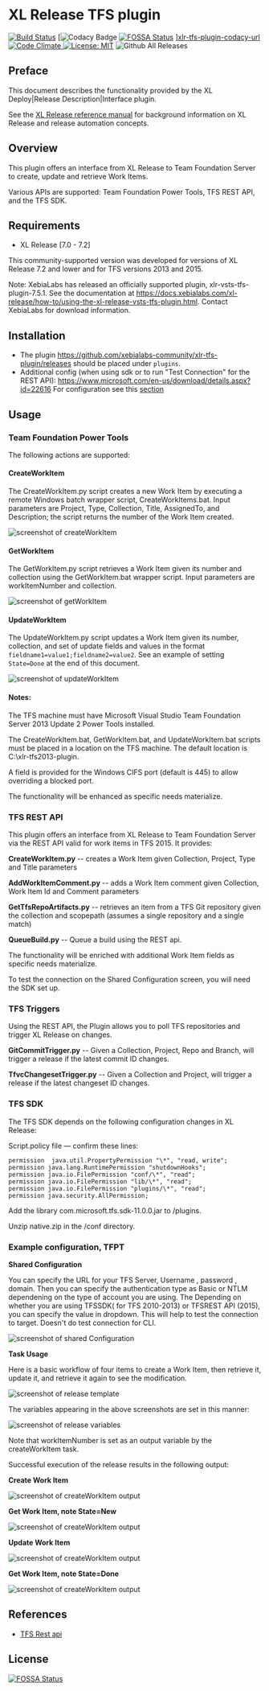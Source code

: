 # XL Release TFS plugin
[![Build Status][xlr-tfs-plugin-travis-image]][xlr-tfs-plugin-travis-url]
[![Codacy Badge][xlr-tfs-plugin-codacy-image] [![FOSSA Status](https://app.fossa.io/api/projects/git%2Bgithub.com%2Fxebialabs-community%2Fxlr-tfs-plugin.svg?type=shield)](https://app.fossa.io/projects/git%2Bgithub.com%2Fxebialabs-community%2Fxlr-tfs-plugin?ref=badge_shield)
][xlr-tfs-plugin-codacy-url]
[![Code Climate][xlr-tfs-plugin-code-climate-image] ][xlr-tfs-plugin-code-climate-url]
[![License: MIT][xlr-tfs-plugin-license-image]][xlr-tfs-plugin-license-url]
![Github All Releases][xlr-tfs-plugin-downloads-image]


[xlr-tfs-plugin-travis-image]: https://travis-ci.org/xebialabs-community/xlr-tfs-plugin.svg?branch=master
[xlr-tfs-plugin-travis-url]: https://travis-ci.org/xebialabs-community/xlr-tfs-plugin
[xlr-tfs-plugin-codacy-image]: https://api.codacy.com/project/badge/Grade/b11c699b6164409a93e9cfc8ee318016
[xlr-tfs-plugin-codacy-url]: https://www.codacy.com/app/joris-dewinne/xlr-tfs-plugin
[xlr-tfs-plugin-code-climate-image]: https://codeclimate.com/github/xebialabs-community/xlr-tfs-plugin/badges/gpa.svg
[xlr-tfs-plugin-code-climate-url]: https://codeclimate.com/github/xebialabs-community/xlr-tfs-plugin
[xlr-tfs-plugin-license-image]: https://img.shields.io/badge/License-MIT-yellow.svg
[xlr-tfs-plugin-license-url]: https://opensource.org/licenses/MIT
[xlr-tfs-plugin-downloads-image]: https://img.shields.io/github/downloads/xebialabs-community/xlr-tfs-plugin/total.svg


## Preface

This document describes the functionality provided by the XL Deploy|Release Description|Interface plugin.

See the [XL Release reference manual](https://docs.xebialabs.com/xl-release) for background information on XL Release and release automation concepts.  

## Overview

This plugin offers an interface from XL Release to Team Foundation Server to create, update and retrieve Work Items. 

Various APIs are supported:  Team Foundation Power Tools, TFS REST API, and the TFS SDK.

## Requirements

* XL Release [7.0 - 7.2]

This community-supported version was developed for versions of XL Release 7.2 and lower and for TFS versions 2013 and 2015.  

Note:  XebiaLabs has released an officially supported plugin, xlr-vsts-tfs-plugin-7.5.1.  See the documentation at <https://docs.xebialabs.com/xl-release/how-to/using-the-xl-release-vsts-tfs-plugin.html>.  Contact XebiaLabs for download information.
  

## Installation ##
+ The plugin https://github.com/xebialabs-community/xlr-tfs-plugin/releases should be placed under `plugins`.
+ Additional config (when using sdk or to run "Test Connection" for the REST API): https://www.microsoft.com/en-us/download/details.aspx?id=22616
  For configuration see this [section](https://github.com/xebialabs-community/xlr-tfs-plugin#tfs-sdk)


## Usage

### Team Foundation Power Tools
The following actions are supported:

#### CreateWorkItem
The CreateWorkItem.py script creates a new Work Item by executing a remote Windows batch wrapper script, CreateWorkItems.bat.  Input parameters are Project, Type, Collection, Title, AssignedTo, and Description; the script returns the number of the Work Item created.  

![screenshot of createWorkItem](images/xlr-tfs2013-plugin-2.png)

#### GetWorkItem
The GetWorkItem.py script retrieves a Work Item given its number and collection using the GetWorkItem.bat wrapper script.  Input parameters are workItemNumber and collection.

![screenshot of getWorkItem](images/xlr-tfs2013-plugin-3.png)

#### UpdateWorkItem
The UpdateWorkItem.py script updates a Work Item given its number, collection, and set of update fields and values in the format `fieldname1=value1;fieldname2=value2`.  See an example of setting `State=Done` at the end of this document.

![screenshot of updateWorkItem](images/xlr-tfs2013-plugin-4.png)

#### Notes:  
The TFS machine must have Microsoft Visual Studio Team Foundation Server 2013 Update 2 Power Tools installed.  

The CreateWorkItem.bat, GetWorkItem.bat, and UpdateWorkItem.bat scripts must be placed in a location on the TFS machine.  The default location is C:\xlr-tfs2013-plugin.

A field is provided for the Windows CIFS port (default is 445) to allow overriding a blocked port.

The functionality will be enhanced as specific needs materialize.

### TFS REST API

This plugin offers an interface from XL Release to Team Foundation Server via the REST API valid for work items in TFS 2015.  It provides:

**CreateWorkItem.py** -- creates a Work Item given Collection, Project, Type and Title parameters

**AddWorkItemComment.py** -- adds a Work Item comment given Collection, Work Item Id and Comment parameters

**GetTfsRepoArtifacts.py** -- retrieves an item from a TFS Git repository given the collection and scopepath (assumes a single repository and a single match)

**QueueBuild.py** -- Queue a build using the REST api.

The functionality will be enriched with additional Work Item fields as specific needs materialize.

To test the connection on the Shared Configuration screen, you will need the SDK set up. 

### TFS Triggers

Using the REST API, the Plugin allows you to poll TFS repositories and trigger XL Release on changes. 

**GitCommitTrigger.py** -- Given a Collection, Project, Repo and Branch, will trigger a release if the latest commit ID changes. 

**TfvcChangesetTrigger.py** -- Given a Collection and Project, will trigger a release if the latest changeset ID changes. 

### TFS SDK

The TFS SDK depends on the following configuration changes in XL Release:

Script.policy file — confirm these lines:

```
permission  java.util.PropertyPermission "\*", "read, write";
permission java.lang.RuntimePermission "shutdownHooks";
permission java.io.FilePermission "conf/\*", "read";
permission java.io.FilePermission "lib/\*", "read";
permission java.io.FilePermission "plugins/\*", "read";
permission java.security.AllPermission;
```

Add the library com.microsoft.tfs.sdk-11.0.0.jar to /plugins.

Unzip native.zip in the <xl-release-server>/conf directory. 

### Example configuration, TFPT


**Shared Configuration**

You can specify the URL for your TFS Server, Username , password , domain. Then you can specify the authentication type as Basic or NTLM dependening on the type of account you are using.
The Depending on whether you are using TFSSDK( for TFS 2010-2013) or TFSREST API (2015), you can specify the value in dropdown. This will help to test the connection to target. Doesn't do test connection for CLI.

![screenshot of shared Configuration](images/xlr-tfs2013-plugin-010.png)

**Task Usage**

Here is a basic workflow of four items to create a Work Item, then retrieve it, update it, and retrieve it again to see the modification.

![screenshot of release template](images/xlr-tfs2013-plugin-1.png)

The variables appearing in the above screenshots are set in this manner:

![screenshot of release variables](images/xlr-tfs2013-plugin-5.png)

Note that workItemNumber is set as an output variable by the createWorkItem task.

Successful execution of the release results in the following output:

**Create Work Item**

![screenshot of createWorkItem output](images/xlr-tfs2013-plugin-6.png)

**Get Work Item, note State=New**

![screenshot of createWorkItem output](images/xlr-tfs2013-plugin-7.png)

**Update Work Item**

![screenshot of createWorkItem output](images/xlr-tfs2013-plugin-8.png)

**Get Work Item, note State=Done**

![screenshot of createWorkItem output](images/xlr-tfs2013-plugin-9.png)


## References ##
+ [TFS Rest api](https://www.visualstudio.com/en-us/docs/integrate/api/overview)


## License
[![FOSSA Status](https://app.fossa.io/api/projects/git%2Bgithub.com%2Fxebialabs-community%2Fxlr-tfs-plugin.svg?type=large)](https://app.fossa.io/projects/git%2Bgithub.com%2Fxebialabs-community%2Fxlr-tfs-plugin?ref=badge_large)